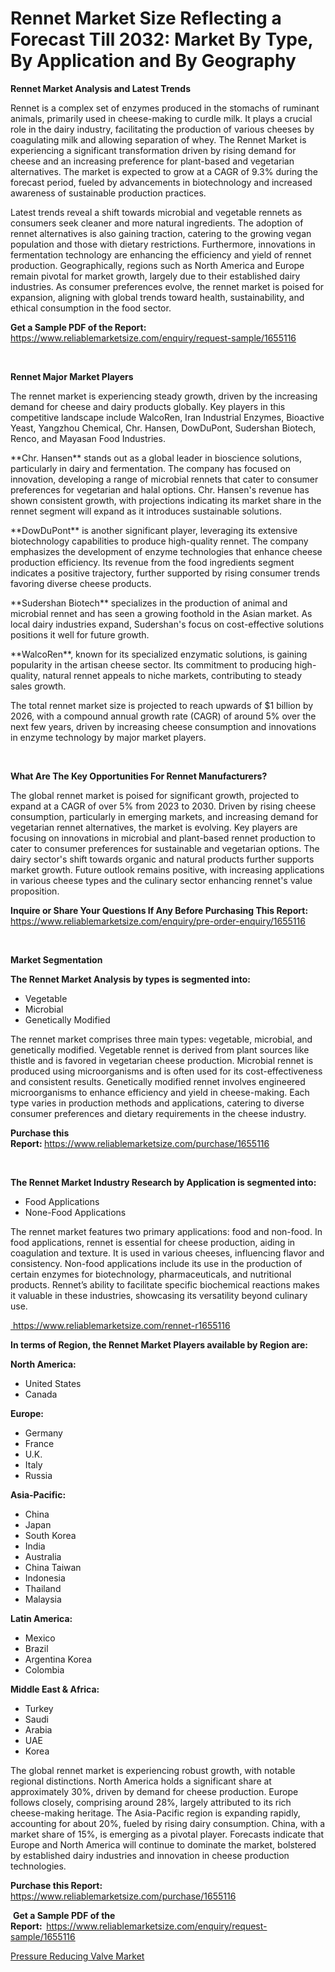 <p><h1>Rennet Market Size Reflecting a Forecast Till 2032: Market By Type, By Application and By Geography</h1></p><p><strong>Rennet Market Analysis and Latest Trends</strong></p>
<p><p>Rennet is a complex set of enzymes produced in the stomachs of ruminant animals, primarily used in cheese-making to curdle milk. It plays a crucial role in the dairy industry, facilitating the production of various cheeses by coagulating milk and allowing separation of whey. The Rennet Market is experiencing a significant transformation driven by rising demand for cheese and an increasing preference for plant-based and vegetarian alternatives. The market is expected to grow at a CAGR of 9.3% during the forecast period, fueled by advancements in biotechnology and increased awareness of sustainable production practices.</p><p>Latest trends reveal a shift towards microbial and vegetable rennets as consumers seek cleaner and more natural ingredients. The adoption of rennet alternatives is also gaining traction, catering to the growing vegan population and those with dietary restrictions. Furthermore, innovations in fermentation technology are enhancing the efficiency and yield of rennet production. Geographically, regions such as North America and Europe remain pivotal for market growth, largely due to their established dairy industries. As consumer preferences evolve, the rennet market is poised for expansion, aligning with global trends toward health, sustainability, and ethical consumption in the food sector.</p></p>
<p><strong>Get a Sample PDF of the Report:&nbsp;</strong> <a href="https://www.reliablemarketsize.com/enquiry/request-sample/1655116?utm_campaign=3176&utm_medium=2&utm_source=Github&utm_content=ia&utm_term=06032025&utm_id=rennet">https://www.reliablemarketsize.com/enquiry/request-sample/1655116</a></p>
<p>&nbsp;</p>
<p><strong>Rennet Major Market Players</strong></p>
<p><p>The rennet market is experiencing steady growth, driven by the increasing demand for cheese and dairy products globally. Key players in this competitive landscape include WalcoRen, Iran Industrial Enzymes, Bioactive Yeast, Yangzhou Chemical, Chr. Hansen, DowDuPont, Sudershan Biotech, Renco, and Mayasan Food Industries.</p><p>**Chr. Hansen** stands out as a global leader in bioscience solutions, particularly in dairy and fermentation. The company has focused on innovation, developing a range of microbial rennets that cater to consumer preferences for vegetarian and halal options. Chr. Hansen's revenue has shown consistent growth, with projections indicating its market share in the rennet segment will expand as it introduces sustainable solutions.</p><p>**DowDuPont** is another significant player, leveraging its extensive biotechnology capabilities to produce high-quality rennet. The company emphasizes the development of enzyme technologies that enhance cheese production efficiency. Its revenue from the food ingredients segment indicates a positive trajectory, further supported by rising consumer trends favoring diverse cheese products.</p><p>**Sudershan Biotech** specializes in the production of animal and microbial rennet and has seen a growing foothold in the Asian market. As local dairy industries expand, Sudershan's focus on cost-effective solutions positions it well for future growth.</p><p>**WalcoRen**, known for its specialized enzymatic solutions, is gaining popularity in the artisan cheese sector. Its commitment to producing high-quality, natural rennet appeals to niche markets, contributing to steady sales growth.</p><p>The total rennet market size is projected to reach upwards of $1 billion by 2026, with a compound annual growth rate (CAGR) of around 5% over the next few years, driven by increasing cheese consumption and innovations in enzyme technology by major market players.</p></p>
<p>&nbsp;</p>
<p><strong>What Are The Key Opportunities For Rennet Manufacturers?</strong></p>
<p><p>The global rennet market is poised for significant growth, projected to expand at a CAGR of over 5% from 2023 to 2030. Driven by rising cheese consumption, particularly in emerging markets, and increasing demand for vegetarian rennet alternatives, the market is evolving. Key players are focusing on innovations in microbial and plant-based rennet production to cater to consumer preferences for sustainable and vegetarian options. The dairy sector's shift towards organic and natural products further supports market growth. Future outlook remains positive, with increasing applications in various cheese types and the culinary sector enhancing rennet's value proposition.</p></p>
<p><strong>Inquire or Share Your Questions If Any Before Purchasing This Report:</strong> <a href="https://www.reliablemarketsize.com/enquiry/pre-order-enquiry/1655116?utm_campaign=3176&utm_medium=2&utm_source=Github&utm_content=ia&utm_term=06032025&utm_id=rennet">https://www.reliablemarketsize.com/enquiry/pre-order-enquiry/1655116</a></p>
<p>&nbsp;</p>
<p><strong>Market Segmentation</strong></p>
<p><strong>The Rennet Market Analysis by types is segmented into:</strong></p>
<p><ul><li>Vegetable</li><li>Microbial</li><li>Genetically Modified</li></ul></p>
<p><p>The rennet market comprises three main types: vegetable, microbial, and genetically modified. Vegetable rennet is derived from plant sources like thistle and is favored in vegetarian cheese production. Microbial rennet is produced using microorganisms and is often used for its cost-effectiveness and consistent results. Genetically modified rennet involves engineered microorganisms to enhance efficiency and yield in cheese-making. Each type varies in production methods and applications, catering to diverse consumer preferences and dietary requirements in the cheese industry.</p></p>
<p><strong>Purchase this Report:&nbsp;</strong><a href="https://www.reliablemarketsize.com/purchase/1655116?utm_campaign=3176&utm_medium=2&utm_source=Github&utm_content=ia&utm_term=06032025&utm_id=rennet">https://www.reliablemarketsize.com/purchase/1655116</a></p>
<p>&nbsp;</p>
<p><strong>The Rennet Market Industry Research by Application is segmented into:</strong></p>
<p><ul><li>Food Applications</li><li>None-Food Applications</li></ul></p>
<p><p>The rennet market features two primary applications: food and non-food. In food applications, rennet is essential for cheese production, aiding in coagulation and texture. It is used in various cheeses, influencing flavor and consistency. Non-food applications include its use in the production of certain enzymes for biotechnology, pharmaceuticals, and nutritional products. Rennet’s ability to facilitate specific biochemical reactions makes it valuable in these industries, showcasing its versatility beyond culinary use.</p></p>
<p><a href="https://www.reliablemarketsize.com/rennet-r1655116?utm_campaign=3176&utm_medium=2&utm_source=Github&utm_content=ia&utm_term=06032025&utm_id=rennet">&nbsp;https://www.reliablemarketsize.com/rennet-r1655116</a></p>
<p><strong>In terms of Region, the Rennet Market Players available by Region are:</strong></p>
<p>
    <p> <strong> North America: </strong>
        <ul>
            <li>United States</li>
            <li>Canada</li>
        </ul>
        </p> 
    <p> <strong> Europe: </strong>
        <ul>
            <li>Germany</li>
            <li>France</li>
            <li>U.K.</li>
            <li>Italy</li>
            <li>Russia</li>
        </ul>
        </p> 
    <p> <strong> Asia-Pacific: </strong>
        <ul>
            <li>China</li>
            <li>Japan</li>
            <li>South Korea</li>
            <li>India</li>
            <li>Australia</li>
            <li>China Taiwan</li>
            <li>Indonesia</li>
            <li>Thailand</li>
            <li>Malaysia</li>
        </ul>
        </p> 
    <p> <strong> Latin America: </strong>
        <ul>
            <li>Mexico</li>
            <li>Brazil</li>
            <li>Argentina Korea</li>
            <li>Colombia</li>
        </ul>
        </p> 
    <p> <strong> Middle East & Africa: </strong>
        <ul>
            <li>Turkey</li>
            <li>Saudi</li>
            <li>Arabia</li>
            <li>UAE</li>
            <li>Korea</li>
        </ul>
    </p>
    </p>
<p><p>The global rennet market is experiencing robust growth, with notable regional distinctions. North America holds a significant share at approximately 30%, driven by demand for cheese production. Europe follows closely, comprising around 28%, largely attributed to its rich cheese-making heritage. The Asia-Pacific region is expanding rapidly, accounting for about 20%, fueled by rising dairy consumption. China, with a market share of 15%, is emerging as a pivotal player. Forecasts indicate that Europe and North America will continue to dominate the market, bolstered by established dairy industries and innovation in cheese production technologies.</p></p>
<p><strong>Purchase this Report: </strong><a href="https://www.reliablemarketsize.com/purchase/1655116?utm_campaign=3176&utm_medium=2&utm_source=Github&utm_content=ia&utm_term=06032025&utm_id=rennet">https://www.reliablemarketsize.com/purchase/1655116</a></p>
<p>&nbsp;<strong>Get a Sample PDF of the Report:&nbsp;&nbsp;</strong><a href="https://www.reliablemarketsize.com/enquiry/request-sample/1655116?utm_campaign=3176&utm_medium=2&utm_source=Github&utm_content=ia&utm_term=06032025&utm_id=rennet">https://www.reliablemarketsize.com/enquiry/request-sample/1655116</a></p>
<p><strong></strong></p>
<p><p><a href="https://github.com/ijffseandy/Market-Research-Report-List-1/blob/main/pressure-reducing-valve-market.md?utm_campaign=3176&utm_medium=2&utm_source=Github&utm_content=ia&utm_term=06032025&utm_id=rennet">Pressure Reducing Valve Market</a></p></p>